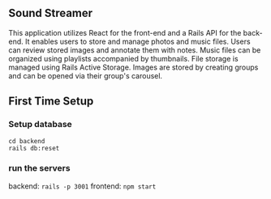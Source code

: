 ## Sound Streamer
This application utilizes React for the front-end and a Rails API for the back-end. It enables users to store and manage photos and music files. Users can review stored images and annotate them with notes. Music files can be organized using playlists accompanied by thumbnails. File storage is managed using Rails Active Storage. Images are stored by creating groups and can be opened via their group's carousel.

## First Time Setup
### Setup database

```
cd backend
rails db:reset
```

### run the servers
backend: `rails -p 3001`
frontend: `npm start`